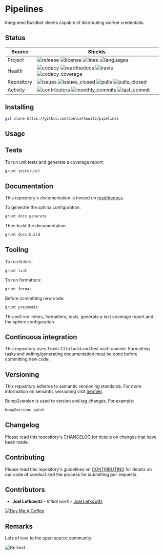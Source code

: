 # Pipelines

Integrated Buildbot clients capable of distributing worker credentials.

## Status

| Source     | Shields                                                                                                                         |
| ---------- | ------------------------------------------------------------------------------------------------------------------------------- |
| Project    | ![release][release_shield] ![license][license_shield]  ![lines][lines_shield] ![languages][languages_shield]                    |
| Health     | ![codacy][codacy_shield] ![readthedocs][readthedocs_shield] ![travis][travis_shield] ![codacy_coverage][codacy_coverage_shield] |
| Repository | ![issues][issues_shield] ![issues_closed][issues_closed_shield] ![pulls][pulls_shield] ![pulls_closed][pulls_closed_shield]     |
| Activity   | ![contributors][contributors_shield] ![monthly_commits][monthly_commits_shield] ![last_commit][last_commit_shield]              |

## Installing

```bash
git clone https://github.com/JoelLefkowitz/pipelines
```

## Usage

## Tests

To run unit tests and generate a coverage report:

```bash
grunt tests:unit
```

## Documentation

This repository's documentation is hosted on [readthedocs][readthedocs].

To generate the sphinx configuration:

```bash
grunt docs:generate
```

Then build the documentation:

```bash
grunt docs:build
```

## Tooling

To run linters:

```bash
grunt lint
```

To run formatters:

```bash
grunt format
```

Before committing new code:

```bash
grunt precommit
```

This will run linters, formatters, tests, generate a test coverage report and the sphinx configuration.

## Continuous integration

This repository uses Travis CI to build and test each commit. Formatting tasks and writing/generating documentation must be done before committing new code.

## Versioning

This repository adheres to semantic versioning standards.
For more information on semantic versioning visit [SemVer][semver].

Bump2version is used to version and tag changes.
For example:

```bash
bump2version patch
```

## Changelog

Please read this repository's [CHANGELOG](CHANGELOG.md) for details on changes that have been made.

## Contributing

Please read this repository's guidelines on [CONTRIBUTING](CONTRIBUTING.md) for details on our code of conduct and the process for submitting pull requests.

## Contributors

- **Joel Lefkowitz** - _Initial work_ - [Joel Lefkowitz][author]

[![Buy Me A Coffee][coffee_button]][coffee]

## Remarks

Lots of love to the open source community!

![Be kind][be_kind]

<!-- Public links -->
[semver]: http://semver.org/

<!-- External links -->
[readthedocs]: https://pipelines.readthedocs.io/en/latest/
[coffee]: https://www.buymeacoffee.com/joellefkowitz
[coffee_button]: https://cdn.buymeacoffee.com/buttons/default-blue.png
[be_kind]: https://media.giphy.com/media/osAcIGTSyeovPq6Xph/giphy.gif

<!-- Acknowledgments -->
[author]: https://github.com/joellefkowitz

<!-- Project shields -->
[release_shield]: https://img.shields.io/github/v/tag/joellefkowitz/pipelines
[license_shield]: https://img.shields.io/github/license/joellefkowitz/pipelines
[lines_shield]: https://img.shields.io/tokei/lines/github/joellefkowitz/pipelines
[languages_shield]: https://img.shields.io/github/languages/count/joellefkowitz/pipelines

<!-- Health shields -->
[codacy_shield]: https://img.shields.io/codacy/grade/e411759392c4416bbd30e59a4fd50f39
[readthedocs_shield]: https://img.shields.io/readthedocs/pipelines
[travis_shield]: https://img.shields.io/travis/com/joellefkowitz/pipelines
[codacy_coverage_shield]: https://img.shields.io/codacy/coverage/e411759392c4416bbd30e59a4fd50f39

<!-- Repository shields -->
[issues_shield]: https://img.shields.io/github/issues/joellefkowitz/pipelines
[issues_closed_shield]: https://img.shields.io/github/issues-closed/joellefkowitz/pipelines
[pulls_shield]: https://img.shields.io/github/issues-pr/joellefkowitz/pipelines
[pulls_closed_shield]: https://img.shields.io/github/issues-pr-closed/joellefkowitz/pipelines

<!-- Activity shields -->
[contributors_shield]: https://img.shields.io/github/contributors/joellefkowitz/pipelines
[monthly_commits_shield]: https://img.shields.io/github/commit-activity/m/joellefkowitz/pipelines
[last_commit_shield]: https://img.shields.io/github/last-commit/joellefkowitz/pipelines
